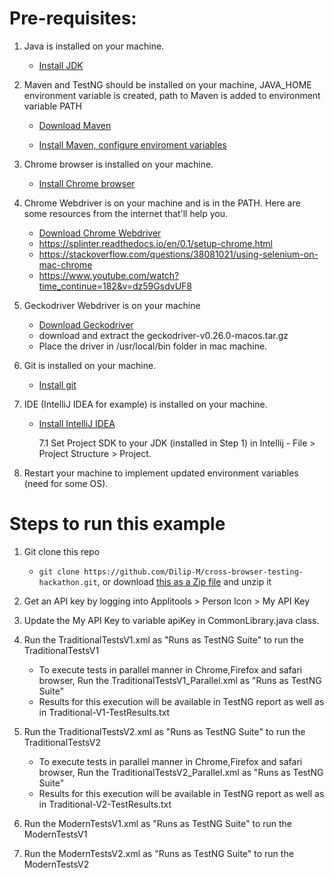# Pre-requisites:

1. Java is installed on your machine.
   
   * [Install JDK](https://www.oracle.com/java/technologies/javase-downloads.html)
   
2. Maven and TestNG should be installed on your machine, JAVA_HOME environment variable is created, path to Maven is added to environment variable PATH

   * [Download Maven](https://maven.apache.org/download.cgi)

   * [Install Maven, configure enviroment variables](https://maven.apache.org/install.html)

3. Chrome browser is installed on your machine.

   * [Install Chrome browser](https://support.google.com/chrome/answer/95346?co=GENIE.Platform%3DDesktop&hl=en&oco=0)

4. Chrome Webdriver is on your machine and is in the PATH. Here are some resources from the internet that'll help you.

   * [Download Chrome Webdriver](https://chromedriver.chromium.org/downloads)
   * https://splinter.readthedocs.io/en/0.1/setup-chrome.html
   * https://stackoverflow.com/questions/38081021/using-selenium-on-mac-chrome
   * https://www.youtube.com/watch?time_continue=182&v=dz59GsdvUF8
   
5. Geckodriver Webdriver is on your machine

   * [Download Geckodriver](https://github.com/mozilla/geckodriver/releases)
   * download and extract the geckodriver-v0.26.0-macos.tar.gz 
   * Place the driver in /usr/local/bin folder in mac machine. 
  
6. Git is installed on your machine. 

   * [Install git](https://www.atlassian.com/git/tutorials/install-git)

7. IDE (IntelliJ IDEA for example) is installed on your machine.

   * [Install IntelliJ IDEA](https://www.jetbrains.com/idea/download/)

     7.1 Set Project SDK to your JDK (installed in Step 1)  in Intellij - File > Project Structure > Project.

8. Restart your machine to implement updated  environment variables (need for some OS).

   

# Steps to run this example

1. Git clone this repo 
   
   * `git clone https://github.com/Dilip-M/cross-browser-testing-hackathon.git`, or download [this as a Zip file](https://github.com/Dilip-M/cross-browser-testing-hackathon/archive/master.zip) and unzip it
2. Get an API key by logging into Applitools > Person Icon > My API Key
3. Update the My API Key  to variable apiKey in CommonLibrary.java class. 
4. Run the TraditionalTestsV1.xml as "Runs as TestNG Suite" to run the TraditionalTestsV1 
	* To execute tests in parallel manner in Chrome,Firefox and safari browser, Run the TraditionalTestsV1_Parallel.xml as "Runs as TestNG Suite"
	* Results for this execution will be available in TestNG report as well as in Traditional-V1-TestResults.txt
5. Run the TraditionalTestsV2.xml as "Runs as TestNG Suite" to run the TraditionalTestsV2 
	* To execute tests in parallel manner in Chrome,Firefox and safari browser, Run the TraditionalTestsV2_Parallel.xml as "Runs as TestNG Suite"
	* Results for this execution will be available in TestNG report as well as in Traditional-V2-TestResults.txt
6. Run the ModernTestsV1.xml as "Runs as TestNG Suite" to run the ModernTestsV1 
7. Run the ModernTestsV2.xml as "Runs as TestNG Suite" to run the ModernTestsV2    
